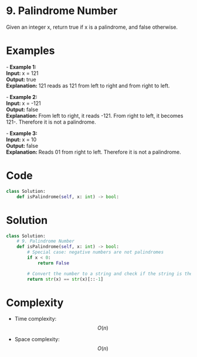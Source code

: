 # 9. Palindrome Number
Given an integer x, return true if x is a
palindrome, and false otherwise.


# Examples
-<strong> Example 1: </strong> \
 <strong> Input: </strong>  x = 121 \
 <strong> Output: </strong> true \
 <strong> Explanation: </strong> 121 reads as 121 from left to right and from right to left. 


-<strong> Example 2: </strong> \
 <strong> Input: </strong> x = -121 \
 <strong> Output: </strong> false \
 <strong> Explanation: </strong> From left to right, it reads -121. From right to left, it becomes 121-. Therefore it is not a palindrome.


-<strong> Example 3: </strong> \
<strong> Input: </strong> x = 10 \
<strong> Output: </strong> false \
 <strong> Explanation: </strong> Reads 01 from right to left. Therefore it is not a palindrome.
# Code
```python
class Solution:
    def isPalindrome(self, x: int) -> bool:
```

# Solution
```python
class Solution:
    # 9. Palindrome Number
    def isPalindrome(self, x: int) -> bool:
        # Special case: negative numbers are not palindromes
        if x < 0:
            return False

        # Convert the number to a string and check if the string is the same forwards and backwards
        return str(x) == str(x)[::-1]
```


# Complexity
- Time complexity: \
$$O(n)$$

- Space complexity: \
$$O(n)$$